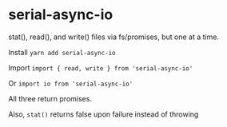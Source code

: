 # serial-async-io

stat(), read(), and write() files via fs/promises, but one at a time.

Install `yarn add serial-async-io`

Import `import { read, write } from 'serial-async-io'`

Or `import io from 'serial-async-io'`

All three return promises.

Also, `stat()` returns false upon failure instead of throwing
